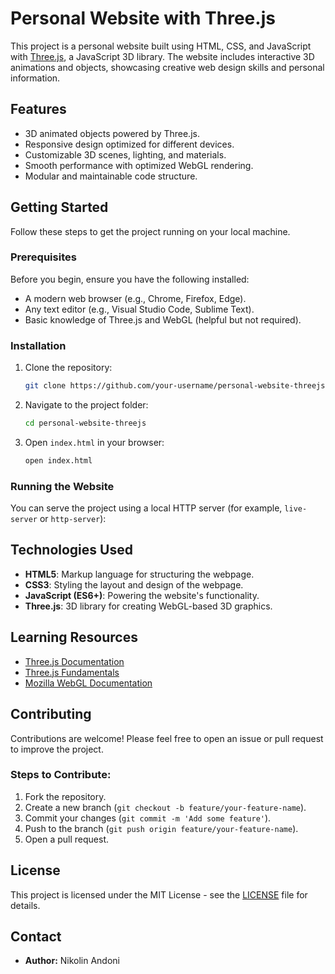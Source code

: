 # Personal Website with Three.js

This project is a personal website built using HTML, CSS, and JavaScript with [Three.js](https://threejs.org/), a JavaScript 3D library. The website includes interactive 3D animations and objects, showcasing creative web design skills and personal information.

## Features

- 3D animated objects powered by Three.js.
- Responsive design optimized for different devices.
- Customizable 3D scenes, lighting, and materials.
- Smooth performance with optimized WebGL rendering.
- Modular and maintainable code structure.


## Getting Started

Follow these steps to get the project running on your local machine.

### Prerequisites

Before you begin, ensure you have the following installed:

- A modern web browser (e.g., Chrome, Firefox, Edge).
- Any text editor (e.g., Visual Studio Code, Sublime Text).
- Basic knowledge of Three.js and WebGL (helpful but not required).

### Installation

1. Clone the repository:

    ```bash
    git clone https://github.com/your-username/personal-website-threejs.git
    ```

2. Navigate to the project folder:

    ```bash
    cd personal-website-threejs
    ```

3. Open `index.html` in your browser:

    ```bash
    open index.html
    ```

### Running the Website

You can serve the project using a local HTTP server (for example, `live-server` or `http-server`):



## Technologies Used

- **HTML5**: Markup language for structuring the webpage.
- **CSS3**: Styling the layout and design of the webpage.
- **JavaScript (ES6+)**: Powering the website's functionality.
- **Three.js**: 3D library for creating WebGL-based 3D graphics.
  
## Learning Resources

- [Three.js Documentation](https://threejs.org/docs/)
- [Three.js Fundamentals](https://threejsfundamentals.org/)
- [Mozilla WebGL Documentation](https://developer.mozilla.org/en-US/docs/Web/API/WebGL_API)

## Contributing

Contributions are welcome! Please feel free to open an issue or pull request to improve the project.

### Steps to Contribute:

1. Fork the repository.
2. Create a new branch (`git checkout -b feature/your-feature-name`).
3. Commit your changes (`git commit -m 'Add some feature'`).
4. Push to the branch (`git push origin feature/your-feature-name`).
5. Open a pull request.

## License

This project is licensed under the MIT License - see the [LICENSE](LICENSE) file for details.

## Contact

- **Author:** Nikolin Andoni

